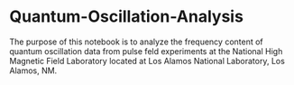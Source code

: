 # Quantum-Oscillation-Analysis
The purpose of this notebook is to analyze the frequency content of quantum
oscillation data from pulse feld experiments at the National High Magnetic Field Laboratory
located at Los Alamos National Laboratory, Los Alamos, NM.
